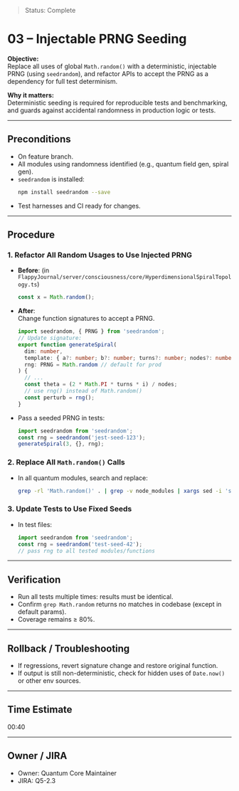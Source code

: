 > Status: Complete

# 03 – Injectable PRNG Seeding

**Objective:**  
Replace all uses of global `Math.random()` with a deterministic, injectable PRNG (using `seedrandom`), and refactor APIs 
to accept the PRNG as a dependency for full test determinism.

**Why it matters:**  
Deterministic seeding is required for reproducible tests and benchmarking, and guards against accidental randomness in 
production logic or tests.

---

## Preconditions

- On feature branch.
- All modules using randomness identified (e.g., quantum field gen, spiral gen).
- `seedrandom` is installed:
  ```sh
  npm install seedrandom --save
  ```
- Test harnesses and CI ready for changes.

---

## Procedure

### 1. Refactor All Random Usages to Use Injected PRNG

- **Before**: (in `FlappyJournal/server/consciousness/core/HyperdimensionalSpiralTopology.ts`)
  ```ts
  const x = Math.random();
  ```

- **After**:  
  Change function signatures to accept a PRNG.
  ```ts
  import seedrandom, { PRNG } from 'seedrandom';
  // Update signature:
  export function generateSpiral(
    dim: number,
    template: { a?: number; b?: number; turns?: number; nodes?: number },
    rng: PRNG = Math.random // default for prod
  ) {
    // ...
    const theta = (2 * Math.PI * turns * i) / nodes;
    // use rng() instead of Math.random()
    const perturb = rng();
  }
  ```

- Pass a seeded PRNG in tests:
  ```ts
  import seedrandom from 'seedrandom';
  const rng = seedrandom('jest-seed-123');
  generateSpiral(3, {}, rng);
  ```

### 2. Replace All `Math.random()` Calls

- In all quantum modules, search and replace:
  ```sh
  grep -rl 'Math.random()' . | grep -v node_modules | xargs sed -i 's/Math\.random()/rng()/g'
  ```

### 3. Update Tests to Use Fixed Seeds

- In test files:
  ```js
  import seedrandom from 'seedrandom';
  const rng = seedrandom('test-seed-42');
  // pass rng to all tested modules/functions
  ```

---

## Verification

- Run all tests multiple times: results must be identical.
- Confirm `grep Math.random` returns no matches in codebase (except in default params).
- Coverage remains ≥ 80%.

---

## Rollback / Troubleshooting

- If regressions, revert signature change and restore original function.
- If output is still non-deterministic, check for hidden uses of `Date.now()` or other env sources.

---

## Time Estimate

00:40

---

## Owner / JIRA

- Owner: Quantum Core Maintainer
- JIRA: Q5-2.3